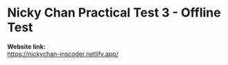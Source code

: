 # Nicky Chan Practical Test 3 - Offline Test
 
<b>Website link:</b><br>
https://nickychan-inscoder.netlify.app/
